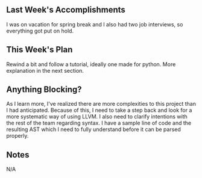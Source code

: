 ## Last Week's Accomplishments

I was on vacation for spring break and I also had two job interviews, so everything got put on hold.

## This Week's Plan

Rewind a bit and follow a tutorial, ideally one made for python. More explanation in the next section.

## Anything Blocking?

As I learn more, I've realized there are more complexities to this project than I had anticipated.
Because of this, I need to take a step back and look for a more systematic way of using LLVM.
I also need to clarify intentions with the rest of the team regarding syntax.
I have a sample line of code and the resulting AST which I need to fully understand before it can be parsed properly.

## Notes

N/A
